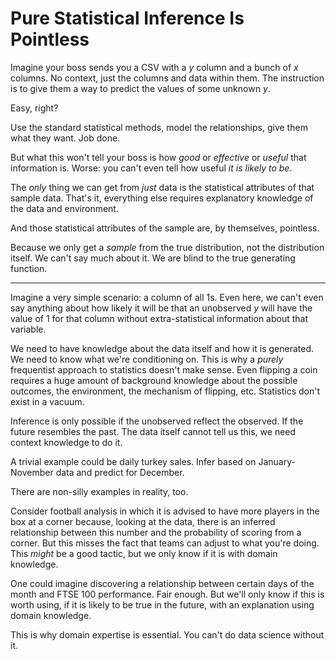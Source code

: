 # Pure Statistical Inference Is Pointless

Imagine your boss sends you a CSV with a _y_ column and a bunch of _x_ columns. 
No context, just the columns and data within them.
The instruction is to give them a way to predict the values of some unknown _y_.

Easy, right?

Use the standard statistical methods, model the relationships, give them what they want.
Job done.

But what this won't tell your boss is how _good_ or _effective_ or _useful_ that information is.
Worse: you can't even tell how useful _it is likely to be_.

The _only_ thing we can get from _just_ data is the statistical attributes of that
sample data. That's it, everything else requires explanatory knowledge of the 
data and environment.

And those statistical attributes of the sample are, by themselves, pointless.

Because we only get a _sample_ from the true distribution, not the distribution
itself. We can't say much about it.
We are blind to the true generating function.

---

Imagine a very simple scenario: a column of all 1s.
Even here, we can't even say anything about
how likely it will be that an unobserved _y_ will have the value of 1 for that column
without extra-statistical information about that variable.

We need to have knowledge about the data itself and how it is generated.
We need to know what we're conditioning on. 
This is why a _purely_ frequentist approach to statistics doesn't make sense.
Even flipping a coin requires a huge amount of background knowledge about the possible
outcomes, the environment, the mechanism of flipping, etc. Statistics don't exist
in a vacuum.

Inference is only possible if the unobserved reflect the observed.
If the future resembles the past. The data itself cannot tell us this, we need
context knowledge to do it.

A trivial example could be daily turkey sales. Infer based on January-November data
and predict for December.

There are non-silly examples in reality, too.

Consider football analysis in which
it is advised to have more players in the box at a corner because, looking at the
data, there is an inferred relationship between this number and the probability of
scoring from a corner. But this misses the fact that teams can adjust to what you're doing.
This _might_ be a good tactic, but we only know if it is with domain knowledge.

One could imagine discovering a relationship between certain days of the month and
FTSE 100 performance. Fair enough. But we'll only know if this is worth using,
if it is likely to be true in the future, with an explanation using domain knowledge.

This is why domain expertise is essential. You can't do data science without it.

